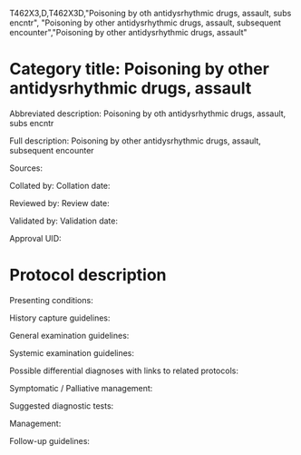 T462X3,D,T462X3D,"Poisoning by oth antidysrhythmic drugs, assault, subs encntr", "Poisoning by other antidysrhythmic drugs, assault, subsequent encounter","Poisoning by other antidysrhythmic drugs, assault"
# Category title: Poisoning by other antidysrhythmic drugs, assault

Abbreviated description: Poisoning by oth antidysrhythmic drugs, assault, subs encntr

Full description: Poisoning by other antidysrhythmic drugs, assault, subsequent encounter

Sources:

Collated by:
Collation date:

Reviewed by:
Review date:

Validated by:
Validation date:

Approval UID:

# Protocol description

Presenting conditions:

History capture guidelines:

General examination guidelines:

Systemic examination guidelines:

Possible differential diagnoses with links to related protocols:

Symptomatic / Palliative management:

Suggested diagnostic tests:

Management:

Follow-up guidelines:
